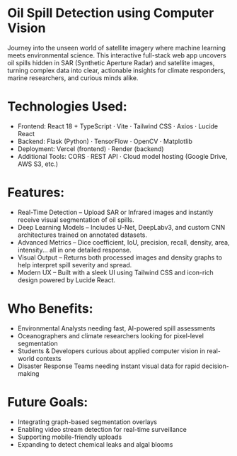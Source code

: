 # Oil Spill Detection using Computer Vision

Journey into the unseen world of satellite imagery where machine learning meets environmental science. This interactive full-stack web app uncovers oil spills hidden in SAR (Synthetic Aperture Radar) and satellite images, turning complex data into clear, actionable insights for climate responders, marine researchers, and curious minds alike.

# Technologies Used:
- Frontend: React 18 + TypeScript · Vite · Tailwind CSS · Axios · Lucide React
- Backend: Flask (Python) · TensorFlow · OpenCV · Matplotlib
- Deployment: Vercel (frontend) · Render (backend)
- Additional Tools: CORS · REST API · Cloud model hosting (Google Drive, AWS S3, etc.)

# Features:
- Real-Time Detection – Upload SAR or Infrared images and instantly receive visual segmentation of oil spills.
- Deep Learning Models – Includes U-Net, DeepLabv3, and custom CNN architectures trained on annotated datasets.
- Advanced Metrics – Dice coefficient, IoU, precision, recall, density, area, intensity... all in one detailed response.
- Visual Output – Returns both processed images and density graphs to help interpret spill severity and spread.
- Modern UX – Built with a sleek UI using Tailwind CSS and icon-rich design powered by Lucide React.

# Who Benefits:
- Environmental Analysts needing fast, AI-powered spill assessments
- Oceanographers and climate researchers looking for pixel-level segmentation
- Students & Developers curious about applied computer vision in real-world contexts
- Disaster Response Teams needing instant visual data for rapid decision-making

# Future Goals:
- Integrating graph-based segmentation overlays
- Enabling video stream detection for real-time surveillance
- Supporting mobile-friendly uploads
- Expanding to detect chemical leaks and algal blooms
